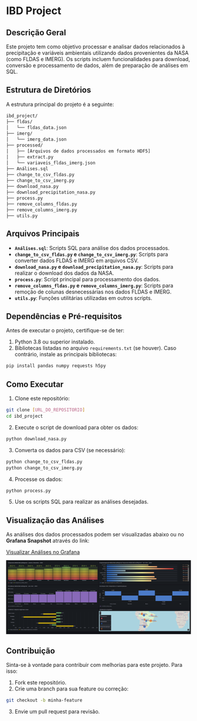 # IBD Project

## Descrição Geral

Este projeto tem como objetivo processar e analisar dados relacionados à precipitação e variáveis ambientais utilizando dados provenientes da NASA (como FLDAS e IMERG). Os scripts incluem funcionalidades para download, conversão e processamento de dados, além de preparação de análises em SQL.

## Estrutura de Diretórios

A estrutura principal do projeto é a seguinte:

```
ibd_project/
├── fldas/
│   └── fldas_data.json
├── imerg/
│   └── imerg_data.json
├── processed/
│   ├── [Arquivos de dados processados em formato HDF5]
│   ├── extract.py
│   └── variaveis_fldas_imerg.json
├── Análises.sql
├── change_to_csv_fldas.py
├── change_to_csv_imerg.py
├── download_nasa.py
├── download_precipitation_nasa.py
├── process.py
├── remove_columns_fldas.py
├── remove_columns_imerg.py
├── utils.py
```

## Arquivos Principais

- **`Análises.sql`**: Scripts SQL para análise dos dados processados.
- **`change_to_csv_fldas.py` e `change_to_csv_imerg.py`**: Scripts para converter dados FLDAS e IMERG em arquivos CSV.
- **`download_nasa.py` e `download_precipitation_nasa.py`**: Scripts para realizar o download dos dados da NASA.
- **`process.py`**: Script principal para processamento dos dados.
- **`remove_columns_fldas.py` e `remove_columns_imerg.py`**: Scripts para remoção de colunas desnecessárias nos dados FLDAS e IMERG.
- **`utils.py`**: Funções utilitárias utilizadas em outros scripts.

## Dependências e Pré-requisitos

Antes de executar o projeto, certifique-se de ter:

1. Python 3.8 ou superior instalado.
2. Bibliotecas listadas no arquivo `requirements.txt` (se houver). Caso contrário, instale as principais bibliotecas:

```bash
pip install pandas numpy requests h5py
```

## Como Executar

1. Clone este repositório:

```bash
git clone [URL_DO_REPOSITORIO]
cd ibd_project
```

2. Execute o script de download para obter os dados:

```bash
python download_nasa.py
```

3. Converta os dados para CSV (se necessário):

```bash
python change_to_csv_fldas.py
python change_to_csv_imerg.py
```

4. Processe os dados:

```bash
python process.py
```

5. Use os scripts SQL para realizar as análises desejadas.

## Visualização das Análises

As análises dos dados processados podem ser visualizadas abaixo ou no **Grafana Snapshot** através do link:

[Visualizar Análises no Grafana](https://silviofjr.grafana.net/dashboard/snapshot/sKNrtinmEveMrReWZZy3cGoTy549QQk9)

![Análises no Grafana](./analises.png)

## Contribuição

Sinta-se à vontade para contribuir com melhorias para este projeto. Para isso:

1. Fork este repositório.
2. Crie uma branch para sua feature ou correção:

```bash
git checkout -b minha-feature
```

3. Envie um pull request para revisão.

